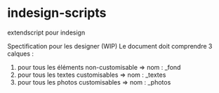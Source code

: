 # indesign-scripts
extendscript pour indesign

Spectification pour les designer (WIP)
Le document doit comprendre 3 calques :
1. pour tous les éléments non-customisable => nom : _fond
2. pour tous les textes customisables => nom : _textes
3. pour tous les photos customisables => nom : _photos
